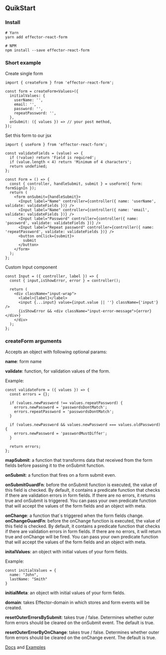 <h2>QuikStart</h2>

<h3>Install</h3>

    # Yarn
    yarn add effector-react-form

    # NPM
    npm install --save effector-react-form

<h3>Short example</h3>
<span>Create single form</span>

    import { createForm } from 'effector-react-form';

    const form = createForm<Values>({
      initialValues: {
        userName: '',
        email: '',
        password: '',
        repeatPassword: '',
      },
      onSubmit: ({ values }) => // your post method,
    });
  
<span>Set this form to our jsx</span>
    
    import { useForm } from 'effector-react-form';
    
    const validateFields = (value) => {
      if (!value) return 'Field is required';
      if (value.length < 4) return 'Minimum of 4 characters';
      return undefined;
    };

    const Form = () => {
      const { controller, handleSubmit, submit } = useForm({ form: formSignIn });
      return (
        <form onSubmit={handleSubmit}>
          <Input label="Name" controller={controller({ name: 'userName', validate: validateFields })} />
          <Input label="Name" controller={controller({ name: 'email', validate: validateFields })} />
          <Input label="Password" controller={controller({ name: 'password', validate: validateFields })} />
          <Input label="Repeat password" controller={controller({ name: 'repeatPassword', validate: validateFields })} />
          <button onClick={submit}>
            submit
          </button>
        </form>
      );
    };
<span>Custom Input component</span>

    const Input = ({ controller, label }) => {
      const { input,isShowError, error } = controller();

      return (
        <div className="input-wrap">
          <label>{label}</label>
          <input {...input} value={input.value || ''} className={'input'} />
          {isShowError && <div className="input-error-message">{error}</div>}
        </div>
      );
    };
    
<h3>createForm arguments</h3>
Accepts an object with following optional params:

<b>name</b>: form name

<b>validate</b>: function, for validation values of the form.

Example:

    const validateForm = ({ values }) => {
      const errors = {};

      if (values.newPassword !== values.repeatPassword) {
        errors.newPassword = 'passwordsDontMatch';
        errors.repeatPassword = 'passwordsDontMatch';
      }

      if (values.newPassword && values.newPassword === values.oldPassword) {
        errors.newPassword = 'passwordMustDiffer';
      }

      return errors;
    };
    


<b>mapSubmit</b>: a function that transforms data that received from the form fields before passing it to the onSubmit function.
 
<b>onSubmit</b>: a function that fires on a form submit even. 

<b>onSubmitGuardFn</b>: before the onSubmit function is executed, the value of this field is checked. By default, it contains a predicate function that checks if there are validation errors in form fields. If there are no errors, it returns true and onSubmit is triggered. You can pass your own predicate function that will accept the values ​​of the form fields and an object with meta.

<b>onChange</b>: a function that`s triggered when the form fields change.
<b>onChangeGuardFn</b>: before the onChange function is executed, the value of this field is checked. By default, it contains a predicate function that checks if there are validation errors in form fields. If there are no errors, it will return true and onChange will be fired. You can pass your own predicate function that will accept the values of the form fields and an object with meta.
 
<b>initalValues</b>: an object with initial values of your form fields.

Example:

    const initialValues = {
      name: "John",
      lastName: "Smith"
    }

<b>initialMeta</b>: an object with initial values of your form fields.
 
<b>domain</b>: takes Effector-domain in which stores and form events will be created.

<b>resetOuterErrorsBySubmit</b>: takes true / false. Determines whether outer form errors should be cleared on the onSubmit event. The default is true.

<b>resetOuterErrorByOnChange</b>: takes true / false. Determines whether outer form errors should be cleared on the onChange event. The default is true.

[Docs](https://effector-react-form.webstap.ru/en/api/unit-creators/create-form) and [Examples](https://effector-react-form.webstap.ru/en/examples/simple-form)

